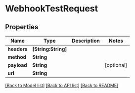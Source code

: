# WebhookTestRequest

## Properties
Name | Type | Description | Notes
------------ | ------------- | ------------- | -------------
**headers** | **[String:String]** |  | 
**method** | **String** |  | 
**payload** | **String** |  | [optional] 
**url** | **String** |  | 

[[Back to Model list]](../README.md#documentation-for-models) [[Back to API list]](../README.md#documentation-for-api-endpoints) [[Back to README]](../README.md)


